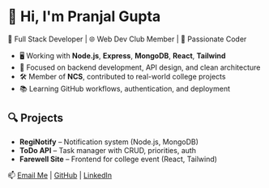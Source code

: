 # 👋 Hi, I'm Pranjal Gupta

🔧 Full Stack Developer | 🌐 Web Dev Club Member | 🚀 Passionate Coder

- 🖥️ Working with **Node.js**, **Express**, **MongoDB**, **React**, **Tailwind**
- 🎯 Focused on backend development, API design, and clean architecture
- 🛠️ Member of **NCS**, contributed to real-world college projects
- 📚 Learning GitHub workflows, authentication, and deployment

## 🔍 Projects
- **RegiNotify** – Notification system (Node.js, MongoDB)
- **ToDo API** – Task manager with CRUD, priorities, auth
- **Farewell Site** – Frontend for college event (React, Tailwind)

📫 [Email Me](mailto:pranjalgupta0280@gmail.com) | [GitHub](https://github.com/pranjalgupta0280) | [LinkedIn](https://linkedin.com/in/pranjalgupta0280)

